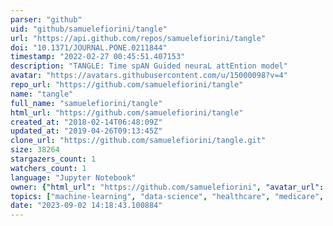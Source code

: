 ```yaml
---
parser: "github"
uid: "github/samuelefiorini/tangle"
url: "https://api.github.com/repos/samuelefiorini/tangle"
doi: "10.1371/JOURNAL.PONE.0211844"
timestamp: "2022-02-27 00:45:51.407153"
description: "TANGLE: Time spAN Guided neuraL attEntion model"
avatar: "https://avatars.githubusercontent.com/u/15000098?v=4"
repo_url: "https://github.com/samuelefiorini/tangle"
name: "tangle"
full_name: "samuelefiorini/tangle"
html_url: "https://github.com/samuelefiorini/tangle"
created_at: "2018-02-14T06:48:09Z"
updated_at: "2019-04-26T09:13:45Z"
clone_url: "https://github.com/samuelefiorini/tangle.git"
size: 38264
stargazers_count: 1
watchers_count: 1
language: "Jupyter Notebook"
owner: {"html_url": "https://github.com/samuelefiorini", "avatar_url": "https://avatars.githubusercontent.com/u/15000098?v=4", "login": "samuelefiorini", "type": "User"}
topics: ["machine-learning", "data-science", "healthcare", "medicare", "pharmaceuticals", "australia"]
date: "2023-09-02 14:18:43.100884"
---
```


